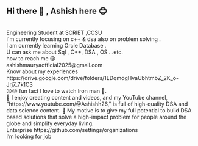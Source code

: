 ## Hi there 👋 , Ashish here 😊
<br>
Engineering Student at SCRIET ,CCSU 
  <br>  
I'm currently focusing on c++ & dsa also on problem solving .
<br>
I am currently learning Orcle Database .
<br>
U can ask me about Sql , C++, DSA , OS ...etc.
<br>
how to reach me 😒
<br>
ashishmauryaofficial2025@gmail.com
<br>
Know about my experiences https://drive.google.com/drive/folders/1LDqmdgHvaUbhtmbZ_2K_o-Jrj7_7k1C3
<br>
😜😜 fun fact I love to watch Iron man 🤖.
<br>
🔭 I enjoy creating content and videos, and my YouTube channel, "https://www.youtube.com/@Ashishh26," is full of high-quality DSA and data science content.
💬 My motive is to give my full potential to build DSA based solutions that solve a high-impact problem for people around the globe and simplify everyday living.
<br>
 Enterprise 
 https://github.com/settings/organizations
 <br>
 I’m looking for job 
<!--
**Ashishmauryah/Ashishmauryah** is a ✨ _special_ ✨ repository because its `README.md` (this file) appears on your GitHub profile.

Here are some ideas to get you started:

- 🔭 I’m currently working on ...
- 🌱 I’m currently learning ...
- 👯 I’m looking to collaborate on ...
- 🤔 I’m looking for help with ...
- 💬 Ask me about ...
- 📫 How to reach me: ...
- 😄 Pronouns: ...
- ⚡ Fun fact: ...
-->

